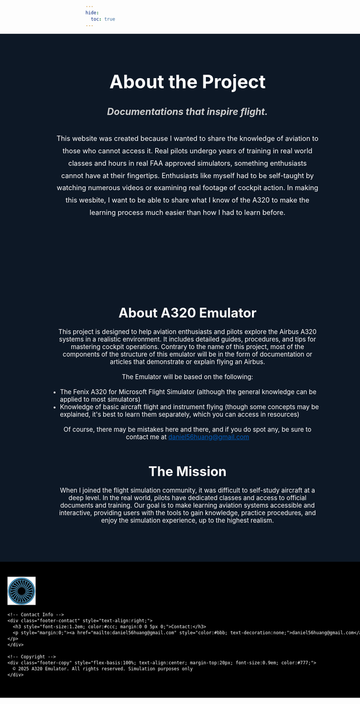 ```yaml
---
hide:
  toc: true
---
```


<!-- Hero Section (Full Width) -->
<div class="hero-section" style="
  width:100vw;
  position:relative;
  left:50%;
  margin-left:-50vw;
  background-color:#0d1826; /* blue-gray background */
  color:white;
  text-align:center;
  padding:30px 20px;
">
  <h1 style="font-size:3.5em; font-weight:bold; margin-bottom:15px;">About the Project</h1>
  <h3 style="font-size:1.8em; font-style:italic; color:#ccc; margin-bottom:40px;">
    Documentations that inspire flight.
  </h3>
  <p style="font-size:1.3em; max-width:700px; margin:0 auto 50px auto; line-height:1.8;">
    This website was created because I wanted to share the knowledge of aviation to those who cannot access it. Real pilots undergo years of training in real world classes and hours in real FAA approved simulators, something enthusiasts cannot have at their fingertips. Enthusiasts like myself had to be self-taught by watching numerous videos or examining real footage of cockpit action. In making this wesbite, I want to be able to share what I know of the A320 to make the learning process much easier than how I had to learn before.
  </p>
</div>

<!-- About Content -->
<div class="section" style="width:100vw; position:relative; left:50%; margin-left:-50vw; background-color:#0d1826; color:white; text-align:center; padding:100px 20px;">
  <h2 style="font-size:2.5em; margin-bottom:20px;">About A320 Emulator</h2>
  <p style="font-size:1.2em; max-width:700px; margin:0 auto 20px auto;">
    This project is designed to help aviation enthusiasts and pilots explore the Airbus A320 systems in a realistic environment. It includes detailed guides, procedures, and tips for mastering cockpit operations. Contrary to the name of this project, most of the components of the structure of this emulator will be in the form of documentation or articles that demonstrate or explain flying an Airbus.
  </p>

  <p style="font-size:1.2em; max-width:700px; margin:0 auto 20px auto;">
    The Emulator will be based on the following:
  </p>
  <ul style="font-size:1.2em; max-width:700px; margin:0 auto 20px auto; text-align:left; list-style-type: disc; padding-left: 20px;">
    <li>The Fenix A320 for Microsoft Flight Simulator (although the general knowledge can be applied to most simulators)</li>
    <li>Knowledge of basic aircraft flight and instrument flying (though some concepts may be explained, it's best to learn them separately, which you can access in resources)</li>
  </ul>

  <p style="font-size:1.2em; max-width:700px; margin:0 auto 40px auto;">
    Of course, there may be mistakes here and there, and if you do spot any, be sure to contact me at <a href="mailto:daniel56huang@gmail.com" style="color:#005bbb;">daniel56huang@gmail.com</a>
  </p>

  <h2 style="font-size:2.5em; margin-top:60px; margin-bottom:20px;">The Mission</h2>
  <p style="font-size:1.2em; max-width:700px; margin:0 auto;">
    When I joined the flight simulation community, it was difficult to self-study aircraft at a deep level. In the real world, pilots have dedicated classes and access to official documents and training. Our goal is to make learning aviation systems accessible and interactive, providing users with the tools to gain knowledge, practice procedures, and enjoy the simulation experience, up to the highest realism. 
  </p>
</div>


<!-- Footer Banner -->
<footer class="footer-banner" style="width:100vw; position:relative; left:50%; margin-left:-50vw; background-color:#000000; color:white; padding:40px 20px;">
  <div class="footer-content" style="display:flex; justify-content:space-between; align-items:center; max-width:1200px; margin:0 auto; flex-wrap:wrap;">
    <!-- Logo -->
    <div class="footer-logo">
      <img src="assets/logo.png" alt="A320 Emulator Logo" style="height:75px;">
    </div>

    <!-- Contact Info -->
    <div class="footer-contact" style="text-align:right;">
      <h3 style="font-size:1.2em; color:#ccc; margin:0 0 5px 0;">Contact:</h3>
      <p style="margin:0;"><a href="mailto:daniel56huang@gmail.com" style="color:#bbb; text-decoration:none;">daniel56huang@gmail.com</a></p>
    </div>

    <!-- Copyright -->
    <div class="footer-copy" style="flex-basis:100%; text-align:center; margin-top:20px; font-size:0.9em; color:#777;">
      © 2025 A320 Emulator. All rights reserved. Simulation purposes only
    </div>
  </div>
</footer>
